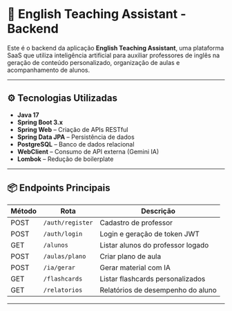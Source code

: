 # 🧠 English Teaching Assistant - Backend

Este é o backend da aplicação **English Teaching Assistant**, uma plataforma SaaS que utiliza inteligência artificial para auxiliar professores de inglês na geração de conteúdo personalizado, organização de aulas e acompanhamento de alunos.

---

## ⚙️ Tecnologias Utilizadas

- **Java 17**
- **Spring Boot 3.x**
- **Spring Web** – Criação de APIs RESTful
- **Spring Data JPA** – Persistência de dados
- **PostgreSQL** – Banco de dados relacional
- **WebClient** – Consumo de API externa (Gemini IA)
- **Lombok** – Redução de boilerplate

---

## 📦 Endpoints Principais

| Método | Rota                     | Descrição |
|--------|--------------------------|-----------|
| POST   | `/auth/register`         | Cadastro de professor |
| POST   | `/auth/login`            | Login e geração de token JWT |
| GET    | `/alunos`                | Listar alunos do professor logado |
| POST   | `/aulas/plano`           | Criar plano de aula |
| POST   | `/ia/gerar`              | Gerar material com IA |
| GET    | `/flashcards`            | Listar flashcards personalizados |
| GET    | `/relatorios`            | Relatórios de desempenho do aluno |

---
